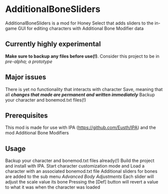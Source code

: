 # AdditionalBoneSliders
AdditionalBoneSliders is a mod for Honey Select that adds sliders to the in-game GUI for editing characters with Additional Bone Modifier data


## Currently highly experimental
**Make sure to backup any files before use(!)**. Consider this project to be in _pre-alpha; a prototype_

## Major issues
There is yet no functionality that interacts with character Save, meaning that all **_changes that made are permanent and written immediately_**
Backup your character and bonemod.txt files(!)

## Prerequisites
This mod is made for use with IPA (https://github.com/Eusth/IPA) and the mod Additional Bone Modifiers

## Usage
Backup your character and bonemod.txt files already(!)
Build the project and install with IPA. 
Start character customization mode and Load a character with an associated bonemod.txt file
Additional sliders for bones are added to the sub menu _Advanced Body Adjustments_
Each slider will adjust the scale value its bone
Pressing the [Def] button will revert a value to what it was when the character was loaded